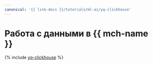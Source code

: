 ```yaml
---
canonical: '{{ link-docs }}/tutorials/ml-ai/yq-clickhouse'
---
```


# Работа с данными в {{ mch-name }}

{% include [yq-clickhouse](../../_tutorials/ml-ai/yq-clickhouse.md) %}